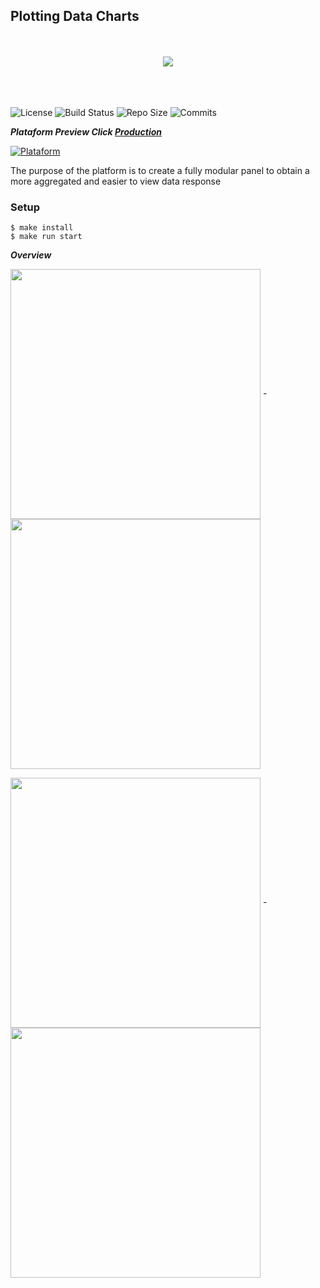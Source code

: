 ## Plotting Data Charts
<p align="center">
<br><br/>
<img align="center" src="https://i.imgur.com/PRraN1A.png">
<br><br/>
<br><br/>
</p>


![License](http://img.shields.io/:license-mit-blue.svg)
![Build Status](http://img.shields.io/travis/badges/badgerbadgerbadger.svg?style=flat-square)
![Repo Size](https://img.shields.io/github/repo-size/CRCunha/cris-dash)
![Commits](https://img.shields.io/github/commit-activity/m/CRCunha/cris-dash)



***Plataform Preview Click <a href="https://cris-dash.netlify.app/">Production</a>***

[![Plataform](https://i.imgur.com/SsjsMiN.png)]()

The purpose of the platform is to create a fully modular panel to obtain a more aggregated and easier to view data response

### Setup

```shell
$ make install
$ make run start
```

***Overview***

<img align="center" src="https://i.imgur.com/L9kTj42.png" width="400"> - 
<img align="center" src="https://i.imgur.com/oIKgerm.png" width="400">

<img align="center" src="https://i.imgur.com/t35qaKl.png" width="400"> - 
<img align="center" src="https://i.imgur.com/Mm8tzU7.png" width="400">

